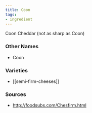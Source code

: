 ```yaml
---
title: Coon
tags:
- ingredient
---
```

Coon Cheddar (not as sharp as Coon)

### Other Names

* Coon

### Varieties

* [[semi-firm-cheeses]]

### Sources
* http://foodsubs.com/Chesfirm.html
